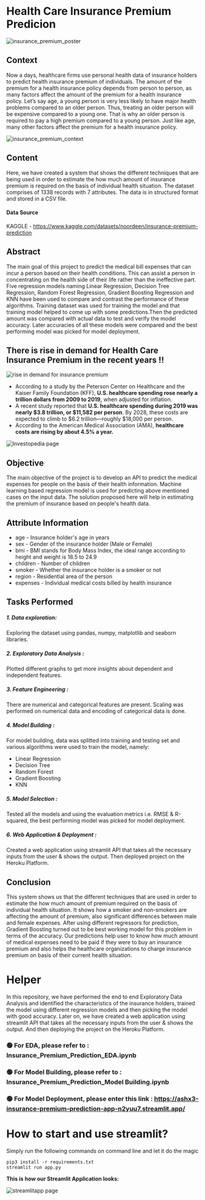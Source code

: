 # Health Care Insurance Premium Predicion

![insurance_premium_poster](/images/insurance_premium_poster.jpg)

## Context
Now a days, healthcare firms use personal health data of insurance holders to predict health insurance premium of individuals. The amount of the premium for a health insurance policy depends from person to person, as many factors affect the amount of the premium for a health insurance policy. Let’s say age, a young person is very less likely to have major health problems compared to an older person. Thus, treating an older person will be expensive compared to a young one. That is why an older person is required to pay a high premium compared to a young person. Just like age, many other factors affect the premium for a health insurance policy.

![insurance_premium_context](/images/insurance_premium_context.jpg)

## Content
Here, we have created a system that shows the different techniques that are being used in order to estimate the how much amount of insurance premium is required on the basis of individual health situation. The dataset comprises of 1338 records with 7 attributes. The data is in structured format and stored in a CSV file. 

#### Data Source
KAGGLE - https://www.kaggle.com/datasets/noordeen/insurance-premium-prediction

## Abstract
The main goal of this project to predict the medical bill expenses that can incur a person based on their health conditions. This can assist a person in concentrating on the health side of their life rather than the ineffective part. Five regression models naming Linear Regression, Decision Tree Regression, Random Forest Regression, Gradient Boosting Regression and KNN have been used to compare and contrast the performance of these algorithms. Training dataset was used for training the model and that training model helped to come up with some predictions.Then the predicted amount was compared with actual data to test and verify the model accuracy. Later accuracies of all these models were compared and the best performing model was picked for model deployment.

## __There is rise in demand for Health Care Insurance Premium in the recent years !!__

![rise in demand for insurance premium](/images/rising_demand.jpg)

- According to a study by the Peterson Center on Healthcare and the Kaiser Family Foundation (KFF), __U.S. healthcare spending rose nearly a trillion dollars from 2009 to 2019,__ when adjusted for inflation.
- A recent study reported that __U.S. healthcare spending during 2019 was nearly $3.8 trillion, or $11,582 per person__. By 2028, these costs are expected to climb to $6.2 trillion—roughly $18,000 per person.
- According to the American Medical Association (AMA), __healthcare costs are rising by about 4.5% a year.__

![Investopedia page](/images/rising_cost_insurance.jpg)

## Objective
The main objective of the project is to develop an API to predict the medical expenses for people on the basis of their health information. Machine learning based regression model is used for predicting above mentioned cases on the input data. The solution proposed here will help in estimating the premium of insurance based on people's health data.

## Attribute Information
- age - Insurance holder's age in years
- sex - Gender of the insurance holder (Male or Female)
- bmi - BMI stands for Body Mass Index, the ideal range according to height and weight is 18.5 to 24.9
- children - Number of children
- smoker - Whether the insurance holder is a smoker or not
- region - Residential area of the person
- expenses - Individual medical costs billed by health insurance

## Tasks Performed
##### 1. Data exploration: 
Exploring the dataset using pandas, numpy, matplotlib and seaborn libraries.

##### 2. Exploratory Data Analysis : 
Plotted different graphs to get more insights about dependent and independent features.

##### 3. Feature Engineering : 
There are numerical and categorical features are present. Scaling was performed on numerical data and encoding of categorical data is done.

##### 4. Model Building : 
For model building, data was splitted into training and testing set and various algorithms were used to train the model, namely:<br>
- Linear Regression
- Decision Tree
- Random Forest
- Gradient Boosting
- KNN

##### 5. Model Selection : 
Tested all the models and using the evaluation metrics i.e. RMSE & R-squared, the best performing model was picked for model deployment.

##### 6. Web Application & Deployment : 
Created a web application using streamlit API that takes all the necessary inputs from the user & shows the output. Then deployed project on the Heroku Platform.

## Conclusion
This system shows us that the different techniques that are used in order to estimate the how much amount of premium required on the basis of individual health situation. It shows how a smoker and non-smokers are affecting the amount of premium, also significant differences between male and female expenses. After using different regressors for prediction, Gradient Boosting turned out to be best working model for this problem in terms of the accuracy. Our predictions help user to know how much amount of medical expenses need to be paid if they were to buy an insurance premium and also helps the healthcare organizations to charge insurance premium on basis of their current health situation.

# Helper
In this repository, we have performed the end to end Exploratory Data Analysis and identified the characteristics of the insurance holders, trained the model using different regression models and then picking the model with good accuracy. Later on, we have created a web application using streamlit API that takes all the necessary inputs from the user & shows the output. And then deploying the project on the Heroku Platform.

### 🟢 For EDA, please refer to : Insurance_Premium_Prediction_EDA.ipynb
### 🟢 For Model Building, please refer to : Insurance_Premium_Prediction_Model Building.ipynb
### 🟢 For Model Deployment, please enter this link : https://ashx3-insurance-premium-prediction-app-n2yuu7.streamlit.app/

# How to start and use streamlit?

Simply run the following commands on command line and let it do the magic
```
pip3 install -r requirements.txt
streamlit run app.py
```

__This is how our Streamlit Application looks:__

![streamlitapp page](/images/app_1.jpg)
